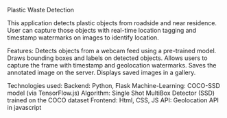 Plastic Waste Detection 

 This application detects plastic objects from roadside and near residence. User can capture those objects with real-time location tagging and timestamp watermarks on images to identify location.
 
 Features:
 Detects objects from a webcam feed using a pre-trained model.
 Draws bounding boxes and labels on detected objects.
 Allows users to capture the frame with timestamp and geolocation watermarks.
 Saves the annotated image on the server.
 Displays saved images in a gallery.

Technologies used:
Backend: Python, Flask
Machine-Learning: COCO-SSD model (via TensorFlow.js)
Algorithm: Single Shot MultiBox Detector (SSD) trained on the COCO 
dataset
Frontend: Html, CSS, JS
API: Geolocation API in javascript
 
